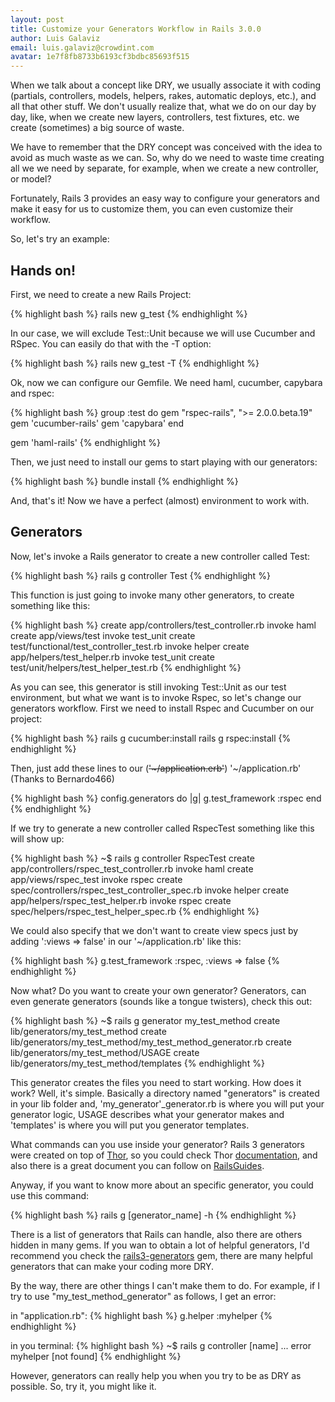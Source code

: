 ```yaml
---
layout: post
title: Customize your Generators Workflow in Rails 3.0.0
author: Luis Galaviz
email: luis.galaviz@crowdint.com
avatar: 1e7f8fb8733b6193cf3bdbc85693f515
---
```


When we talk about a concept like DRY, we usually associate it with coding (partials, controllers, models, helpers, rakes, automatic deploys, etc.), and all that other stuff. We don't usually realize that, what we do on our day by day, like, when we create new layers, controllers, test fixtures, etc. we create (sometimes) a big source of waste.

We have to remember that the DRY concept was conceived with the idea to avoid as much waste as we can. So, why do we need to waste time creating all we we need by separate, for example, when we create a new controller, or model?

Fortunately, Rails 3 provides an easy way to configure your generators and make it easy for us to customize them, you can even customize their workflow.

So, let's try an example:

## Hands on!

First, we need to create a new Rails Project:

{% highlight bash %}
rails new g_test
{% endhighlight %}

In our case, we will exclude Test::Unit because we will use Cucumber and RSpec. You can easily do that with the -T option:

{% highlight bash %}
rails new g_test -T
{% endhighlight %}

Ok, now we can configure our Gemfile. We need haml, cucumber, capybara and rspec:

{% highlight bash %}
group :test do
  gem "rspec-rails", ">= 2.0.0.beta.19"
  gem 'cucumber-rails'
  gem 'capybara'
end

gem 'haml-rails'
{% endhighlight %}

Then, we just need to install our gems to start playing with our generators:

{% highlight bash %}
bundle install
{% endhighlight %}

And, that's it! Now we have a perfect (almost) environment to work with.

## Generators

Now, let's invoke a Rails generator to create a new controller called Test:

{% highlight bash %}
rails g controller Test
{% endhighlight %}

This function is just going to invoke many other generators, to create something like this:

{% highlight bash %}
create  app/controllers/test_controller.rb
invoke  haml
create    app/views/test
invoke  test_unit
create    test/functional/test_controller_test.rb
invoke  helper
create    app/helpers/test_helper.rb
invoke    test_unit
create      test/unit/helpers/test_helper_test.rb
{% endhighlight %}

As you can see, this generator is still invoking Test::Unit as our test environment, but what we want is to invoke Rspec, so let's change our generators workflow. First we need to install Rspec and Cucumber on our project:

{% highlight bash %}
rails g cucumber:install
rails g rspec:install
{% endhighlight %}

Then, just add these lines to our (<del>'~/application.erb'</del>) '~/application.rb' (Thanks to Bernardo466)

{% highlight bash %}
config.generators do |g|
  g.test_framework :rspec
end
{% endhighlight %}

If we try to generate a new controller called RspecTest something like this will show up:

{% highlight bash %}
~$ rails g controller RspecTest
create  app/controllers/rspec_test_controller.rb
invoke  haml
create    app/views/rspec_test
invoke  rspec
create    spec/controllers/rspec_test_controller_spec.rb
invoke  helper
create    app/helpers/rspec_test_helper.rb
invoke    rspec
create      spec/helpers/rspec_test_helper_spec.rb
{% endhighlight %}

We could also specify that we don't want to create view specs just by adding ':views => false' in our '~/application.rb' like this:

{% highlight bash %}
g.test_framework :rspec, :views => false
{% endhighlight %}

Now what? Do you want to create your own generator? Generators, can even generate generators (sounds like a tongue twisters), check this out:

{% highlight bash %}
~$ rails g generator my_test_method
create  lib/generators/my_test_method
create  lib/generators/my_test_method/my_test_method_generator.rb
create  lib/generators/my_test_method/USAGE
create  lib/generators/my_test_method/templates
{% endhighlight %}

This generator creates the files you need to start working. How does it work? Well, it's simple. Basically a directory named "generators" is created in your lib folder and, 'my_generator'_generator.rb is where you will put your generator logic, USAGE describes what your generator makes and 'templates' is where you will put you generator templates.

What commands can you use inside your generator? Rails 3 generators were created on top of [Thor](http://github.com/wycats/thor), so you could check Thor [documentation](http://rdoc.info/github/wycats/thor/master), and also there is a great document you can follow on [RailsGuides](http://edgeguides.rubyonrails.org/generators.html).

Anyway, if you want to know more about an specific generator, you could use this command:

{% highlight bash %}
rails g [generator_name] -h
{% endhighlight %}

There is a list of generators that Rails can handle, also there are others hidden in many gems. If you wan to obtain a lot of helpful generators, I'd recommend you check the [rails3-generators](http://github.com/indirect/rails3-generators) gem, there are many helpful generators that can make your coding more DRY.

By the way, there are other things I can't make them to do. For example, if I try to use "my_test_method_generator" as follows, I get an error:

in "application.rb":
{% highlight bash %}
g.helper :myhelper
{% endhighlight %}

in you terminal:
{% highlight bash %}
~$ rails g controller [name]
...
error  myhelper [not found]
{% endhighlight %}

However, generators can really help you when you try to be as DRY as possible. So, try it, you might like it.

